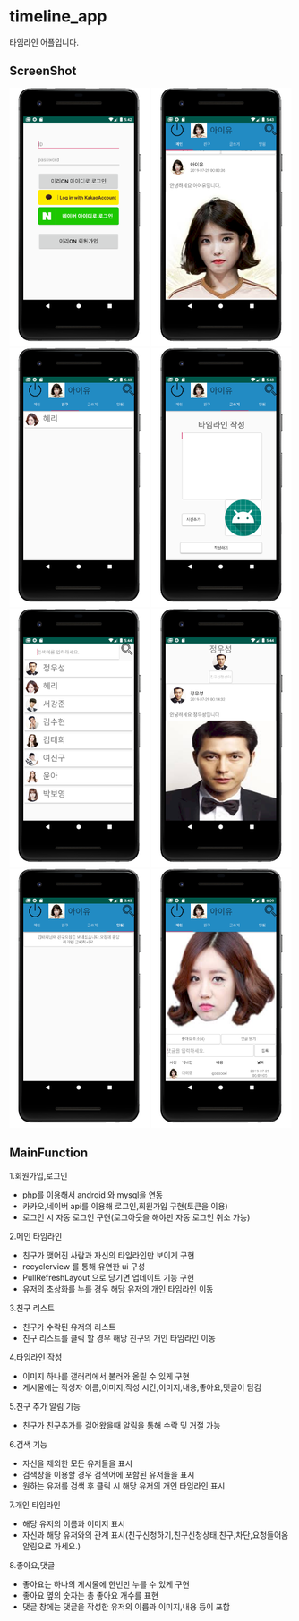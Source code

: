 # timeline_app
타임라인 어플입니다.


ScreenShot
--------------
<div>
<img width="250" src="./image/login.png">
<img width="250" src="./image/main.png">
<img width="250" src="./image/friend.png">
<img width="250" src="./image/post.png">
<img width="250" src="./image/search.png">
<img width="250" src="./image/solo.png">
<img width="250" src="./image/alarm.png">
<img width="250" src="./image/dat.png">
</div>

MainFunction
------------

1.회원가입,로그인
- php를 이용해서 android 와 mysql을 연동
- 카카오,네이버 api를 이용해 로그인,회원가입 구현(토큰을 이용)
- 로그인 시 자동 로그인 구현(로그아웃을 해야만 자동 로그인 취소 가능)

2.메인 타임라인
- 친구가 맺어진 사람과 자신의 타임라인만 보이게 구현
- recyclerview 를 통해 유연한 ui 구성
- PullRefreshLayout 으로 당기면 업데이트 기능 구현
- 유저의 초상화를 누를 경우 해당 유저의 개인 타임라인 이동

3.친구 리스트
- 친구가 수락된 유저의 리스트
- 친구 리스트를 클릭 할 경우 해당 친구의 개인 타임라인 이동

4.타임라인 작성
- 이미지 하나를 갤러리에서 불러와 올릴 수 있게 구현
- 게시물에는 작성자 이름,이미지,작성 시간,이미지,내용,좋아요,댓글이 담김

5.친구 추가 알림 기능
- 친구가 친구추가를 걸어왔을때 알림을 통해 수락 및 거절 가능

6.검색 기능
- 자신을 제외한 모든 유저들을 표시
- 검색창을 이용할 경우 검색어에 포함된 유저들을 표시
- 원하는 유저를 검색 후 클릭 시 해당 유저의 개인 타임라인 표시

7.개인 타임라인
- 해당 유저의 이름과 이미지 표시
- 자신과 해당 유저와의 관계 표시(친구신청하기,친구신청상태,친구,차단,요청들어옴 알림으로 가세요.)

8.좋아요,댓글
- 좋아요는 하나의 게시물에 한번만 누를 수 있게 구현
- 좋아요 옆의 숫자는 총 좋아요 개수를 표현
- 댓글 창에는 댓글을 작성한 유저의 이름과 이미지,내용 등이 포함

